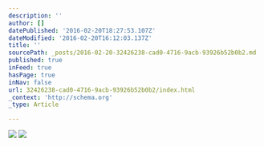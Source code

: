 ```yaml
---
description: ''
author: []
datePublished: '2016-02-20T18:27:53.107Z'
dateModified: '2016-02-20T16:12:03.137Z'
title: ''
sourcePath: _posts/2016-02-20-32426238-cad0-4716-9acb-93926b52b0b2.md
published: true
inFeed: true
hasPage: true
inNav: false
url: 32426238-cad0-4716-9acb-93926b52b0b2/index.html
_context: 'http://schema.org'
_type: Article

---
```

![](https://the-grid-user-content.s3-us-west-2.amazonaws.com/158c2ddc-872a-4e0a-9db3-98406e01add6.png)
![](https://the-grid-user-content.s3-us-west-2.amazonaws.com/ad87372f-d4ba-4b70-9a2d-1e4a3394ca7d.png)